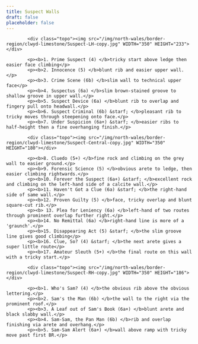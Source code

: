 ```yaml
---
title: Suspect Walls
draft: false
placeholder: false
---
```


            <div class="topo"><img src="/img/north-wales/border-region/clwyd-limestone/Suspect-LH-copy.jpg" WIDTH="350" HEIGHT="233"></div>

            <p><b>1. Prime Suspect (4) </b>tricky start above ledge then easier face climbing</p>
            <p><b>2. Innocence (5) </b>blunt rib and easier upper wall.</p>
            <p><b>3. Crime Scene (6b) </b>slim wall to technical upper face</p>
            <p><b>4. Suspectus (6a) </b>slim brown-stained groove to shallow groove in upper wall.</p>
            <p><b>5. Suspect Device (6a) </b>blunt rib to overlap and fingery pull onto headwall.</p>
            <p><b>6. Suspect Criminal (6b) &starf; </b>pleasant rib to tricky moves through steepening onto face.</p>
            <p><b>7. Under Suspicion (6a+) &starf; </b>easier ribs to half-height then a fine overhanging finish.</p>

            <div class="topo"><img src="/img/north-wales/border-region/clwyd-limestone/Suspect-Central-copy.jpg" WIDTH="350" HEIGHT="180"></div>

            <p><b>8. Cluedo (5+) </b>fine rock and climbing on the grey wall to easier ground.</p>
            <p><b>9. Forensic Science (5) </b>obvious arete to ledge, then easier climbing rightwards.</p>
            <p><b>10. Forever the Suspect (6a+) &starf; </b>excellent rock and climbing on the left-hand side of a calcite wall.</p>
            <p><b>11. Haven't Got a Clue (6a) &starf; </b>the right-hand side of same wall.</p>
            <p><b>12. Proven Guilty (5) </b>face, tricky overlap and blunt square-cut rib.</p>
            <p><b> 13. Plea for Leniency (6a) </b>left-hand of two routes through prominent overlap further right.</p>
            <p><b>14. No Remittal (6a) </b>right-hand line is more of a 'graunch'.</p>
            <p><b>15. Disappearing Act (5) &starf; </b>the slim groove line gives good climbing</p>
            <p><b>16. Clue, So? (4) &starf; </b>the next arete gives a super little route</p>
            <p><b>17. Amateur Sleuth (5+) </b>the final route on this wall with a tricky start.</p>

            <div class="topo"><img src="/img/north-wales/border-region/clwyd-limestone/Suspect-RH-copy.jpg" WIDTH="350" HEIGHT="186"></div>

            <p><b>1. Who's Sam? (4) </b>the obvious rib above the obvious lettering.</p>
            <p><b>2. Sam's the Man (6b) </b>the wall to the right via the prominent roof.</p>
            <p><b>3. A Leaf out of Sam's Book (6a+) </b>blunt arete and black slabby wall.</p>
            <p><b>4. Sam-Sam, the Pan Man (6b) </b>rib and overlap finishing via arete and overhang.</p>
            <p><b>5. Sam-Sam Alert (6a+) </b>wall above ramp with tricky move past first BR.</p>




